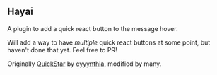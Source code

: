 ## Hayai

A plugin to add a quick react button to the message hover.

Will add a way to have *multiple* quick react buttons at some point, but haven't done that yet. Feel free to PR!

Originally [QuickStar](https://github.com/powercord-community/quickstar) by [cyyynthia](https://github.com/cyyynthia), modified by many.